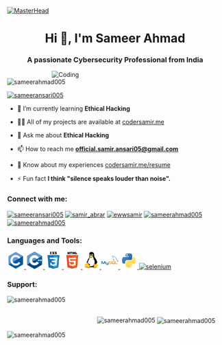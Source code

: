 [![MasterHead](https://cdna.artstation.com/p/assets/images/images/028/102/058/original/pixel-jeff-matrix-s.gif?1593487263)](https://coedrsamir.me)
<h1 align="center">Hi 👋, I'm Sameer Ahmad</h1>
<h3 align="center">A passionate Cybersecurity Professional from India</h3>
<img align="right" alt="Coding" width="400" src="https://i.pinimg.com/originals/d9/e2/04/d9e204421993bf70b7bd72bbebadf0ed.gif">
<p align="left"> <img src="https://komarev.com/ghpvc/?username=sameerahmad005&label=Profile%20views&color=0e75b6&style=flat" alt="sameerahmad005" /> </p>

<p align="left"> <a href="https://twitter.com/sameeransari005" target="blank"><img src="https://img.shields.io/twitter/follow/sameeransari005?logo=twitter&style=for-the-badge" alt="sameeransari005" /></a> </p>

- 🌱 I’m currently learning **Ethical Hacking**

- 👨‍💻 All of my projects are available at [codersamir.me](http://codersamir.me)

- 💬 Ask me about **Ethical Hacking**

- 📫 How to reach me **official.samir.ansari05@gmail.com**

- 📄 Know about my experiences [codersamir.me/resume](http://codersamir.me/resume)

- ⚡ Fun fact **I think "silence speaks louder than noise".**

<h3 align="left">Connect with me:</h3>
<p align="left">
<a href="https://twitter.com/sameeransari005" target="blank"><img align="center" src="https://raw.githubusercontent.com/rahuldkjain/github-profile-readme-generator/master/src/images/icons/Social/twitter.svg" alt="sameeransari005" height="30" width="40" /></a>
<a href="https://linkedin.com/in/samir_abrar" target="blank"><img align="center" src="https://raw.githubusercontent.com/rahuldkjain/github-profile-readme-generator/master/src/images/icons/Social/linked-in-alt.svg" alt="samir_abrar" height="30" width="40" /></a>
<a href="https://instagram.com/ewwsamir" target="blank"><img align="center" src="https://raw.githubusercontent.com/rahuldkjain/github-profile-readme-generator/master/src/images/icons/Social/instagram.svg" alt="ewwsamir" height="30" width="40" /></a>
<a href="https://www.hackerrank.com/sameerahmad005" target="blank"><img align="center" src="https://raw.githubusercontent.com/rahuldkjain/github-profile-readme-generator/master/src/images/icons/Social/hackerrank.svg" alt="sameerahmad005" height="30" width="40" /></a>
<a href="https://www.leetcode.com/sameerahmad005" target="blank"><img align="center" src="https://raw.githubusercontent.com/rahuldkjain/github-profile-readme-generator/master/src/images/icons/Social/leet-code.svg" alt="sameerahmad005" height="30" width="40" /></a>
</p>

<h3 align="left">Languages and Tools:</h3>
<p align="left"> <a href="https://www.cprogramming.com/" target="_blank" rel="noreferrer"> <img src="https://raw.githubusercontent.com/devicons/devicon/master/icons/c/c-original.svg" alt="c" width="40" height="40"/> </a> <a href="https://www.w3schools.com/cpp/" target="_blank" rel="noreferrer"> <img src="https://raw.githubusercontent.com/devicons/devicon/master/icons/cplusplus/cplusplus-original.svg" alt="cplusplus" width="40" height="40"/> </a> <a href="https://www.w3schools.com/css/" target="_blank" rel="noreferrer"> <img src="https://raw.githubusercontent.com/devicons/devicon/master/icons/css3/css3-original-wordmark.svg" alt="css3" width="40" height="40"/> </a> <a href="https://www.w3.org/html/" target="_blank" rel="noreferrer"> <img src="https://raw.githubusercontent.com/devicons/devicon/master/icons/html5/html5-original-wordmark.svg" alt="html5" width="40" height="40"/> </a> <a href="https://www.linux.org/" target="_blank" rel="noreferrer"> <img src="https://raw.githubusercontent.com/devicons/devicon/master/icons/linux/linux-original.svg" alt="linux" width="40" height="40"/> </a> <a href="https://www.mysql.com/" target="_blank" rel="noreferrer"> <img src="https://raw.githubusercontent.com/devicons/devicon/master/icons/mysql/mysql-original-wordmark.svg" alt="mysql" width="40" height="40"/> </a> <a href="https://www.python.org" target="_blank" rel="noreferrer"> <img src="https://raw.githubusercontent.com/devicons/devicon/master/icons/python/python-original.svg" alt="python" width="40" height="40"/> </a> <a href="https://www.selenium.dev" target="_blank" rel="noreferrer"> <img src="https://raw.githubusercontent.com/detain/svg-logos/780f25886640cef088af994181646db2f6b1a3f8/svg/selenium-logo.svg" alt="selenium" width="40" height="40"/> </a> </p>

<h3 align="left">Support:</h3>
<p><a href="https://www.buymeacoffee.com/sameerahmad005"> <img align="left" src="https://cdn.buymeacoffee.com/buttons/v2/default-yellow.png" height="50" width="210" alt="sameerahmad005" /></a></p><br><br>

<p><img align="left" src="https://github-readme-stats.vercel.app/api/top-langs?username=sameerahmad005&show_icons=true&locale=en&layout=compact" alt="sameerahmad005" /></p>

<p>&nbsp;<img align="center" src="https://github-readme-stats.vercel.app/api?username=sameerahmad005&show_icons=true&locale=en" alt="sameerahmad005" /></p>

<p><img align="center" src="https://github-readme-streak-stats.herokuapp.com/?user=sameerahmad005&" alt="sameerahmad005" /></p>
